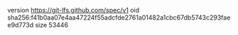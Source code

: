 version https://git-lfs.github.com/spec/v1
oid sha256:f41b0aa07e4aa47224f55adcfde2761a01482a1cbc67db5743c293faee9d773d
size 53446
